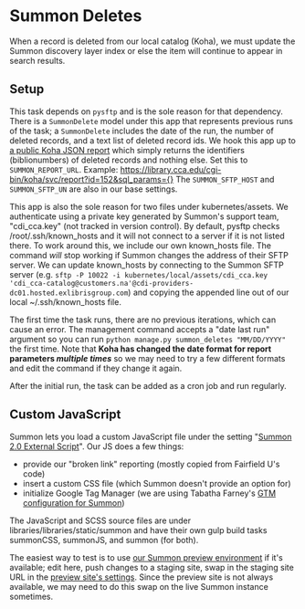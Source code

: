 # Summon Deletes

When a record is deleted from our local catalog (Koha), we must update the Summon discovery layer index or else the item will continue to appear in search results.

## Setup

This task depends on `pysftp` and is the sole reason for that dependency. There is a `SummonDelete` model under this app that represents previous runs of the task; a `SummonDelete` includes the date of the run, the number of deleted records, and a text list of deleted record ids. We hook this app up to [a public Koha JSON report](https://library-staff.cca.edu/cgi-bin/koha/reports/guided_reports.pl?reports=152&phase=Edit%20SQL) which simply returns the identifiers (biblionumbers) of deleted records and nothing else. Set this to `SUMMON_REPORT_URL`. Example: https://library.cca.edu/cgi-bin/koha/svc/report?id=152&sql_params={} The `SUMMON_SFTP_HOST` and `SUMMON_SFTP_UN` are also in our base settings.

This app is also the sole reason for two files under kubernetes/assets. We authenticate using a private key generated by Summon's support team, "cdi_cca.key" (not tracked in version control). By default, pysftp checks /root/.ssh/known_hosts and it will not connect to a server if it is not listed there. To work around this, we include our own known_hosts file. The command _will_ stop working if Summon changes the address of their SFTP server. We can update known_hosts by connecting to the Summon SFTP server (e.g. `sftp -P 10022 -i kubernetes/local/assets/cdi_cca.key 'cdi_cca-catalog@customers.na'@cdi-providers-dc01.hosted.exlibrisgroup.com`) and copying the appended line out of our local ~/.ssh/known_hosts file.

The first time the task runs, there are no previous iterations, which can cause an error. The management command accepts a "date last run" argument so you can run `python manage.py summon_deletes "MM/DD/YYYY"` the first time. Note that **Koha has changed the date format for report parameters _multiple times_** so we may need to try a few different formats and edit the command if they change it again.

After the initial run, the task can be added as a cron job and run regularly.

## Custom JavaScript

Summon lets you load a custom JavaScript file under the setting "[Summon 2.0 External Script](https://customize.summon.serialssolutions.com/settings#Summon20ExternalScript)". Our JS does a few things:

- provide our "broken link" reporting (mostly copied from Fairfield U's code)
- insert a custom CSS file (which Summon doesn't provide an option for)
- initialize Google Tag Manager (we are using Tabatha Farney's [GTM configuration for Summon](https://github.com/tabathafarney/GoogleTagManager-Summon))

The JavaScript and SCSS source files are under libraries/libraries/static/summon and have their own gulp build tasks summonCSS, summonJS, and summon (for both).

The easiest way to test is to use [our Summon preview environment](https://cca.preview.summon.serialssolutions.com) if it's available; edit here, push changes to a staging site, swap in the staging site URL in the [preview site's settings](https://customize.preview.summon.serialssolutions.com/settings#Summon20ExternalScript). Since the preview site is not always available, we may need to do this swap on the live Summon instance sometimes.
